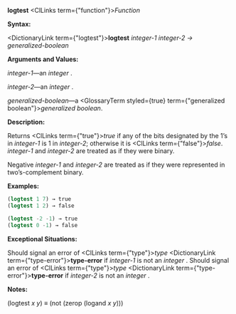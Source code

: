 **logtest** <ClLinks  term={"function"}><i>Function</i></ClLinks> 



**Syntax:** 



<DictionaryLink  term={"logtest"}><b>logtest</b></DictionaryLink> *integer-1 integer-2 → generalized-boolean* 



**Arguments and Values:** 



*integer-1*—an *integer* . 



*integer-2*—an *integer* . 



*generalized-boolean*—a <GlossaryTerm styled={true} term={"generalized boolean"}><i>generalized boolean</i></GlossaryTerm>. 



**Description:** 



Returns <ClLinks  term={"true"}><i>true</i></ClLinks> if any of the bits designated by the 1’s in *integer-1* is 1 in *integer-2*; otherwise it is <ClLinks  term={"false"}><i>false</i></ClLinks>. *integer-1* and *integer-2* are treated as if they were binary. 



Negative *integer-1* and *integer-2* are treated as if they were represented in two’s-complement binary. 

**Examples:**
```lisp
(logtest 1 7) → true 
(logtest 1 2) → false 

(logtest -2 -1) → true 
(logtest 0 -1) → false 
```
**Exceptional Situations:** 



Should signal an error of <ClLinks  term={"type"}><i>type</i></ClLinks> <DictionaryLink  term={"type-error"}><b>type-error</b></DictionaryLink> if *integer-1* is not an *integer* . Should signal an error of <ClLinks  term={"type"}><i>type</i></ClLinks> <DictionaryLink  term={"type-error"}><b>type-error</b></DictionaryLink> if *integer-2* is not an *integer* . 



**Notes:** 



(logtest *x y*) *≡* (not (zerop (logand *x y*))) 




